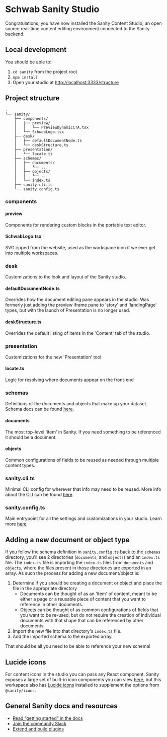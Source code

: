 # Schwab Sanity Studio

Congratulations, you have now installed the Sanity Content Studio, an open source real-time content editing environment connected to the Sanity backend.

## Local development

You should be able to:

1. `cd sanity` from the project root
2. `npm install`
3. Open your studio at [http://localhost:3333/structure](http://localhost:3333/structure)

## Project structure

```
.
└── sanity/
    ├── components/
    │   ├── preview/
    │   │   └── PreviewDynamicCTA.tsx
    │   └── SchwabLogo.tsx
    ├── desk/
    │   ├── defaultDocumentNode.ts
    │   └── deskStructure.ts
    ├── presentation/
    │   └── locate.ts
    ├── schemas/
    │   ├── documents/
    │   │   └── ...
    │   ├── objects/
    │   │   └── ...
    │   └── index.ts
    ├── sanity.cli.ts
    └── sanity.config.ts
```

### components

#### preview

Components for rendering custom blocks in the portable text editor.

#### SchwabLogo.tsx

SVG ripped from the website, used as the workspace icon if we ever get into multiple workspaces.

### desk

Customizations to the look and layout of the Sanity studio.

#### defaultDocumentNode.ts

Overrides how the document editing pane appears in the studio. Was formerly just adding the preview iframe pane to 'story' and 'landingPage' types, but with the launch of Presentation is no longer used.

#### deskStructure.ts

Overrides the default listing of items in the 'Content' tab of the studio.

### presentation

Customizations for the new 'Presentation' tool

#### locate.ts

Logic for resolving where documents appear on the front-end

### schemas

Definitions of the documents and objects that make up your dataset. Schema docs can be found [here](https://www.sanity.io/docs/schema-types).

#### documents

The most top-level 'item' in Sanity. If you need something to be referenced it should be a document.

#### objects

Common configurations of fields to be reused as needed through multiple content types.

### sanity.cli.ts

Minimal CLI config for wherever that info may need to be reused. More info about the CLI can be found [here](https://www.sanity.io/docs/cli).

### sanity.config.ts

Main entrypoint for all the settings and customizations in your studio. Learn more [here](https://www.sanity.io/docs/configuration)

## Adding a new document or object type

If you follow the schema definition in `sanity.config.ts` back to the `schemas` directory, you'll see 2 directories (`documents`, and `objects`) and an `index.ts` file. The `index.ts` file is importing the `index.ts` files from `documents` and `objects`, where the files present in those directories are exported in an array. As such the process for adding a new document/object is:

1. Determine if you should be creating a document or object and place the file in the appropriate directory
    - Documents can be thought of as an 'item' of content, meant to be either a page or a reusable piece of content that you want to reference in other documents.
    - Objects can be thought of as common configurations of fields that you want to be re-used, but do not require the creation of individual documents with that shape that can be referenced by other documents.
2. Import the new file into that directory's `index.ts` file.
3. Add the imported schema to the exported array.

That should be all you need to be able to reference your new schema!

## Lucide icons

For content icons in the studio you can pass any React component. Sanity exposes a large set of built-in icon components you can view [here](https://icons.sanity.build/all), but this workspace also has [Lucide icons](https://lucide.dev/icons/) installed to supplement the options from `@sanity/icons`.

## General Sanity docs and resources

-   [Read “getting started” in the docs](https://www.sanity.io/docs/introduction/getting-started?utm_source=readme)
-   [Join the community Slack](https://slack.sanity.io/?utm_source=readme)
-   [Extend and build plugins](https://www.sanity.io/docs/content-studio/extending?utm_source=readme)
